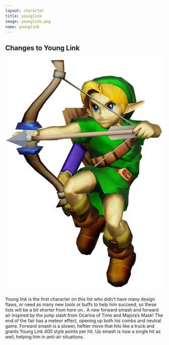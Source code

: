 ```yaml
---
layout: character
title: younglink
image: younglink.png
name: younglink
---
```


## Changes to Young Link
![younglink](/images/content/css/younglink.png)

Young link is the first character on this list who didn’t have many design flaws, or need as many new tools or buffs to help him succeed, so these lists will be a bit shorter from here on.. A new forward smash and forward air inspired by the jump slash from Ocarina of Time and Majora’s Mask! The end of the fair has a meteor effect, opening up both his combo and neutral game. Forward smash is a slower, heftier move that hits like a truck and grants Young Link 400 style points per hit. Up smash is now a single hit as well, helping him in anti-air situations.
